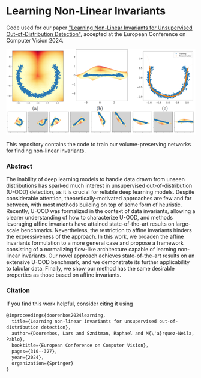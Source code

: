 # Learning Non-Linear Invariants

Code used for our paper ["Learning Non-Linear Invariants for Unsupervised Out-of-Distribution Detection"](https://arxiv.org/pdf/2407.04022), accepted at the European Conference on Computer Vision 2024.

![Finding non-linear invariants](figures/nlinvs.png "Finding non-linear invariants")

This repository contains the code to train our volume-preserving networks for finding non-linear invariants.

### Abstract

 The inability of deep learning models to handle data drawn from unseen distributions has sparked much interest in unsupervised out-of-distribution (U-OOD) detection, as it is crucial for reliable deep learning models. Despite considerable attention, theoretically-motivated approaches are few and far between, with most methods building on top of some form of heuristic. Recently, U-OOD was formalized in the context of data invariants, allowing a clearer understanding of how to characterize U-OOD, and methods leveraging affine invariants have attained state-of-the-art results on large-scale benchmarks. Nevertheless, the restriction to affine invariants hinders the expressiveness of the approach. In this work, we broaden the affine invariants formulation to a more general case and propose a framework consisting of a normalizing flow-like architecture capable of learning non-linear invariants. Our novel approach achieves state-of-the-art results on an extensive U-OOD benchmark, and we demonstrate its further applicability to tabular data. Finally, we show our method has the same desirable properties as those based on affine invariants.

### Citation

If you find this work helpful, consider citing it using

```
@inproceedings{doorenbos2024learning,
  title={Learning non-linear invariants for unsupervised out-of-distribution detection},
  author={Doorenbos, Lars and Sznitman, Raphael and M{\'a}rquez-Neila, Pablo},
  booktitle={European Conference on Computer Vision},
  pages={310--327},
  year={2024},
  organization={Springer}
}
```
